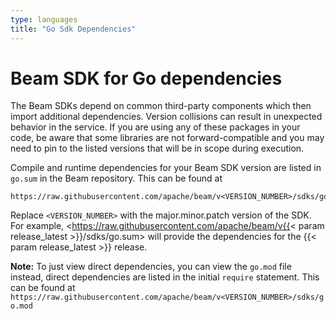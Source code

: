 ```yaml
---
type: languages
title: "Go Sdk Dependencies"
---
```

<!--
Licensed under the Apache License, Version 2.0 (the "License");
you may not use this file except in compliance with the License.
You may obtain a copy of the License at

http://www.apache.org/licenses/LICENSE-2.0

Unless required by applicable law or agreed to in writing, software
distributed under the License is distributed on an "AS IS" BASIS,
WITHOUT WARRANTIES OR CONDITIONS OF ANY KIND, either express or implied.
See the License for the specific language governing permissions and
limitations under the License.
-->

# Beam SDK for Go dependencies

The Beam SDKs depend on common third-party components which then
import additional dependencies. Version collisions can result in unexpected
behavior in the service. If you are using any of these packages in your code, be
aware that some libraries are not forward-compatible and you may need to pin to
the listed versions that will be in scope during execution.

Compile and runtime dependencies for your Beam SDK version are listed in `go.sum` in the Beam repository.
This can be found at

```
https://raw.githubusercontent.com/apache/beam/v<VERSION_NUMBER>/sdks/go.sum
```

Replace `<VERSION_NUMBER>` with the major.minor.patch version of the SDK. For example, <https://raw.githubusercontent.com/apache/beam/v{{< param release_latest >}}/sdks/go.sum> will provide the dependencies for the {{< param release_latest >}} release.

**Note:** To just view direct dependencies, you can view the `go.mod` file instead, direct dependencies
are listed in the initial `require` statement. This can be found at `https://raw.githubusercontent.com/apache/beam/v<VERSION_NUMBER>/sdks/go.mod`